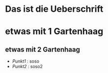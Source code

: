 Das ist die Ueberschrift
=========================

# etwas mit 1 Gartenhaag

## etwas mit 2 Gartenhaag
* *Punkt1* : soso
* *Punkt2* : soso2
